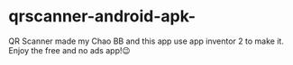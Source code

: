 # qrscanner-android-apk-
QR Scanner made my Chao BB and this app use app inventor 2 to make it.
Enjoy the free and no ads app!😉
